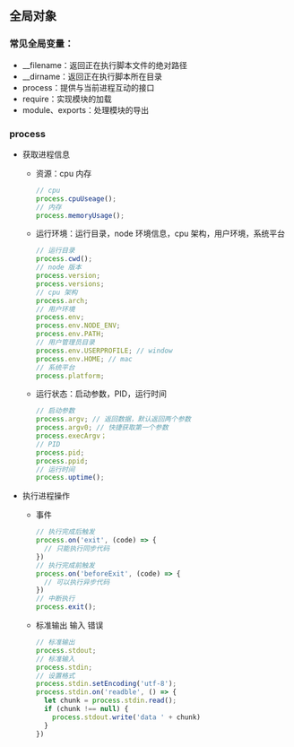 ## 全局对象

### 常见全局变量：

- \_\_filename：返回正在执行脚本文件的绝对路径
- \_\_dirname：返回正在执行脚本所在目录
- process：提供与当前进程互动的接口
- require：实现模块的加载
- module、exports：处理模块的导出

### process

- 获取进程信息

  - 资源：cpu 内存

    ```js
    // cpu
    process.cpuUseage();
    // 内存
    process.memoryUsage();
    ```

  - 运行环境：运行目录，node 环境信息，cpu 架构，用户环境，系统平台

    ```js
    // 运行目录
    process.cwd();
    // node 版本
    process.version;
    process.versions;
    // cpu 架构
    process.arch;
    // 用户环境
    process.env;
    process.env.NODE_ENV;
    process.env.PATH;
    // 用户管理员目录
    process.env.USERPROFILE; // window
    process.env.HOME; // mac
    // 系统平台
    process.platform;
    ```

  - 运行状态：启动参数，PID，运行时间

    ```js
    // 启动参数
    process.argv; // 返回数据，默认返回两个参数
    process.argv0; // 快捷获取第一个参数
    process.execArgv；
    // PID
    process.pid;
    process.ppid;
    // 运行时间
    process.uptime();
    ```

- 执行进程操作

  - 事件

    ```js
    // 执行完成后触发
    process.on('exit', (code) => {
      // 只能执行同步代码
    })
    // 执行完成前触发
    process.on('beforeExit', (code) => {
      // 可以执行异步代码
    })
    // 中断执行
    process.exit();
    ```

  - 标准输出 输入 错误

    ```js
    // 标准输出
    process.stdout;
    // 标准输入
    process.stdin;
    // 设置格式
    process.stdin.setEncoding('utf-8');
    process.stdin.on('readble', () => {
      let chunk = process.stdin.read();
      if (chunk !== null) {
        process.stdout.write('data ' + chunk)
      }
    })
    ```

    
